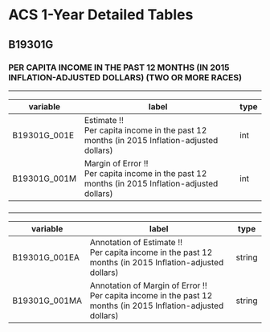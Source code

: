 # ACS 1-Year Detailed Tables

## B19301G

### PER CAPITA INCOME IN THE PAST 12 MONTHS (IN 2015 INFLATION-ADJUSTED DOLLARS) (TWO OR MORE RACES)

___

| variable | label | type |
| ----- | ----- | ----- |
| B19301G_001E | Estimate !!<br>Per capita income in the past 12 months (in 2015 Inflation-adjusted dollars) | int |
| B19301G_001M | Margin of Error !!<br>Per capita income in the past 12 months (in 2015 Inflation-adjusted dollars) | int |
### 

___

| variable | label | type |
| ----- | ----- | ----- |
| B19301G_001EA | Annotation of Estimate !!<br>Per capita income in the past 12 months (in 2015 Inflation-adjusted dollars) | string |
| B19301G_001MA | Annotation of Margin of Error !!<br>Per capita income in the past 12 months (in 2015 Inflation-adjusted dollars) | string |

